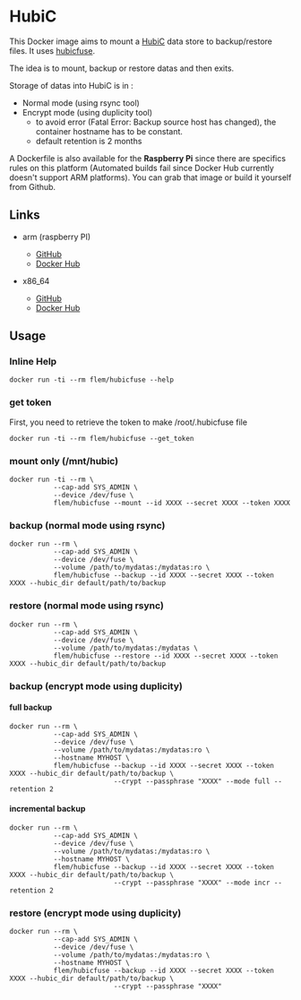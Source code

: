 # HubiC

This Docker image aims to mount a [HubiC](https://hubic.com/) data store to backup/restore files.
It uses [hubicfuse](https://github.com/TurboGit/hubicfuse).

The idea is to mount, backup or restore datas and then exits.

Storage of datas into HubiC is in :

- Normal mode (using rsync tool)
- Encrypt mode (using duplicity tool)
  - to avoid error (Fatal Error: Backup source host has changed), the container hostname has to be constant.
  - default retention is 2 months


A Dockerfile is also available for the __Raspberry Pi__ since there are specifics rules on this platform
(Automated builds fail since Docker Hub currently doesn't support ARM platforms).
You can grab that image or build it yourself from Github.

## Links

- arm (raspberry PI)
  - [GitHub](https://github.com/francklemoine/rpi-hubicfuse)
  - [Docker Hub](https://hub.docker.com/flem/rpi-hubicfuse)

- x86_64
  - [GitHub](https://github.com/francklemoine/hubicfuse)
  - [Docker Hub](https://hub.docker.com/flem/hubicfuse)


## Usage


### Inline Help

```
docker run -ti --rm flem/hubicfuse --help
```


### get token

First, you need to retrieve the token to make /root/.hubicfuse file

```
docker run -ti --rm flem/hubicfuse --get_token
```


### mount only (/mnt/hubic)

```
docker run -ti --rm \
           --cap-add SYS_ADMIN \
           --device /dev/fuse \
           flem/hubicfuse --mount --id XXXX --secret XXXX --token XXXX
```


### backup (normal mode using rsync)

```
docker run --rm \
           --cap-add SYS_ADMIN \
           --device /dev/fuse \
           --volume /path/to/mydatas:/mydatas:ro \
           flem/hubicfuse --backup --id XXXX --secret XXXX --token XXXX --hubic_dir default/path/to/backup
```


### restore (normal mode using rsync)

```
docker run --rm \
           --cap-add SYS_ADMIN \
           --device /dev/fuse \
           --volume /path/to/mydatas:/mydatas \
           flem/hubicfuse --restore --id XXXX --secret XXXX --token XXXX --hubic_dir default/path/to/backup
```


### backup (encrypt mode using duplicity)

#### full backup

```
docker run --rm \
           --cap-add SYS_ADMIN \
           --device /dev/fuse \
           --volume /path/to/mydatas:/mydatas:ro \
           --hostname MYHOST \
           flem/hubicfuse --backup --id XXXX --secret XXXX --token XXXX --hubic_dir default/path/to/backup \
                          --crypt --passphrase "XXXX" --mode full --retention 2
```

#### incremental backup

```
docker run --rm \
           --cap-add SYS_ADMIN \
           --device /dev/fuse \
           --volume /path/to/mydatas:/mydatas:ro \
           --hostname MYHOST \
           flem/hubicfuse --backup --id XXXX --secret XXXX --token XXXX --hubic_dir default/path/to/backup \
                          --crypt --passphrase "XXXX" --mode incr --retention 2
```


### restore (encrypt mode using duplicity)

```
docker run --rm \
           --cap-add SYS_ADMIN \
           --device /dev/fuse \
           --volume /path/to/mydatas:/mydatas:ro \
           --hostname MYHOST \
           flem/hubicfuse --backup --id XXXX --secret XXXX --token XXXX --hubic_dir default/path/to/backup \
                          --crypt --passphrase "XXXX"
```





